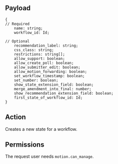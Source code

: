 ## Payload
```
{
// Required
    name: string;
    workflow_id: Id;

// Optional
    recommendation_label: string;
    css_class: string;
    restrictions: string[];
    allow_support: boolean;
    allow_create_poll: boolean;
    allow_submitter_edit: boolean;
    allow_motion_forwarding: boolean;
    set_workflow_timestamp: boolean;
    set_number: boolean;
    show_state_extension_field: boolean;
    merge_amendment_into_final: number;
    show_recommendation_extension_field: boolean;
    first_state_of_workflow_id: Id;
}
```

## Action
Creates a new state for a workflow.

## Permissions
The request user needs `motion.can_manage`.
